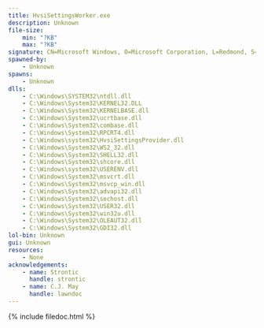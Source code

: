 ```yaml
---
title: HvsiSettingsWorker.exe
description: Unknown
file-size:
    min: "?KB"
    max: "?KB"
signature: CN=Microsoft Windows, O=Microsoft Corporation, L=Redmond, S=Washington, C=US
spawned-by:
    - Unknown
spawns:
    - Unknown
dlls:
    - C:\Windows\SYSTEM32\ntdll.dll
    - C:\Windows\System32\KERNEL32.DLL
    - C:\Windows\System32\KERNELBASE.dll
    - C:\Windows\System32\ucrtbase.dll
    - C:\Windows\System32\combase.dll
    - C:\Windows\System32\RPCRT4.dll
    - C:\Windows\system32\HvsiSettingsProvider.dll
    - C:\Windows\System32\WS2_32.dll
    - C:\Windows\System32\SHELL32.dll
    - C:\Windows\System32\shcore.dll
    - C:\Windows\system32\USERENV.dll
    - C:\Windows\System32\msvcrt.dll
    - C:\Windows\System32\msvcp_win.dll
    - C:\Windows\System32\advapi32.dll
    - C:\Windows\System32\sechost.dll
    - C:\Windows\System32\USER32.dll
    - C:\Windows\System32\win32u.dll
    - C:\Windows\System32\OLEAUT32.dll
    - C:\Windows\System32\GDI32.dll
lol-bin: Unknown
gui: Unknown
resources:
    - None
acknowledgements:
    - name: Strontic
      handle: strontic
    - name: C.J. May
      handle: lawndoc
---
```


{% include filedoc.html %}
